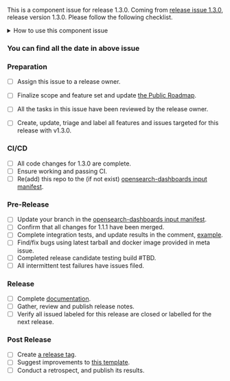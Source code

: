 This is a component issue for release 1.3.0.
Coming from [release issue 1.3.0](https://github.com/opensearch-project/opensearch-build/issues/870), release version 1.3.0. Please follow the following checklist.

<details><summary>How to use this component issue</summary>
<p>

## This Component Issue
This component issue captures the state of the OpenSearch release, on component/plugin level, its assignee is responsible for driving the release of the component.  Please contact them or @mention them on this issue for help. 

## Release Steps
There are several steps to the release process, components that are behind present risk to the release.  Component owners resolve tasks on this ticket to communicate with the overall release owner.

Steps have completion dates for coordinating efforts between the components of a release; components can start as soon as they are ready far in advance of a future release.

You can find all the corresponding dates of each step in the release issue above.

### What should I do if my plugin isn't making any changes?
If including changes in this release, increment the version on 1.1 branch to `1.1.1` for Min/Core, and `1.1.1.0` for components. Otherwise, keep the version number unchanged for both.

</p>
</details>


### You can find all the date in above issue 

### Preparation

- [ ] Assign this issue to a release owner.
- [ ] Finalize scope and feature set and update [the Public Roadmap](https://github.com/orgs/opensearch-project/projects/1).
- [ ] All the tasks in this issue have been reviewed by the release owner.
- [ ] Create, update, triage and label all features and issues targeted for this release with v1.3.0.


### CI/CD

- [ ] All code changes for 1.3.0 are complete.
- [ ] Ensure working and passing CI.
- [ ] Re(add) this repo to the (if not exist) [opensearch-dashboards input manifest](https://github.com/opensearch-project/opensearch-build/blob/main/manifests/1.3.0/opensearch-dashboards-1.3.0.yml).

### Pre-Release

- [ ] Update your branch in the [opensearch-dashboards input manifest](https://github.com/opensearch-project/opensearch-build/blob/main/manifests/1.3.0/opensearch-dashboards-1.3.0.yml).
- [ ] Confirm that all changes for 1.1.1 have been merged.
- [ ] Complete integration tests, and update results in the comment, [example](https://github.com/opensearch-project/opensearch-build/issues/1118).
- [ ] Find/fix bugs using latest tarball and docker image provided in meta issue.
- [ ] Completed release candidate testing build #TBD.
- [ ] All intermittent test failures have issues filed.

### Release

- [ ] Complete [documentation](https://github.com/opensearch-project/documentation-website).
- [ ] Gather, review and publish release notes.
- [ ] Verify all issued labeled for this release are closed or labelled for the next release.

### Post Release

- [ ] Create [a release tag](https://github.com/opensearch-project/.github/blob/main/RELEASING.md#tagging).
- [ ] Suggest improvements to [this template](https://github.com/opensearch-project/opensearch-build/blob/main/.github/ISSUE_TEMPLATE/release_template.md).
- [ ] Conduct a retrospect, and publish its results.
